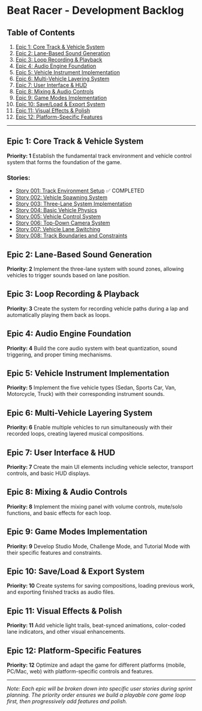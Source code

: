# Beat Racer - Development Backlog

## Table of Contents

1. [Epic 1: Core Track & Vehicle System](#epic-1-core-track--vehicle-system)
2. [Epic 2: Lane-Based Sound Generation](#epic-2-lane-based-sound-generation)
3. [Epic 3: Loop Recording & Playback](#epic-3-loop-recording--playback)
4. [Epic 4: Audio Engine Foundation](#epic-4-audio-engine-foundation)
5. [Epic 5: Vehicle Instrument Implementation](#epic-5-vehicle-instrument-implementation)
6. [Epic 6: Multi-Vehicle Layering System](#epic-6-multi-vehicle-layering-system)
7. [Epic 7: User Interface & HUD](#epic-7-user-interface--hud)
8. [Epic 8: Mixing & Audio Controls](#epic-8-mixing--audio-controls)
9. [Epic 9: Game Modes Implementation](#epic-9-game-modes-implementation)
10. [Epic 10: Save/Load & Export System](#epic-10-saveload--export-system)
11. [Epic 11: Visual Effects & Polish](#epic-11-visual-effects--polish)
12. [Epic 12: Platform-Specific Features](#epic-12-platform-specific-features)

---

## Epic 1: Core Track & Vehicle System
**Priority: 1**
Establish the fundamental track environment and vehicle control system that forms the foundation of the game.

### Stories:
- [Story 001: Track Environment Setup](./stories/001-track-environment-setup.md) ✅ COMPLETED
- [Story 002: Vehicle Spawning System](./stories/002-vehicle-spawning-system.md)
- [Story 003: Three-Lane System Implementation](./stories/003-three-lane-system.md)
- [Story 004: Basic Vehicle Physics](./stories/004-basic-vehicle-physics.md)
- [Story 005: Vehicle Control System](./stories/005-vehicle-control-system.md)
- [Story 006: Top-Down Camera System](./stories/006-top-down-camera-system.md)
- [Story 007: Vehicle Lane Switching](./stories/007-vehicle-lane-switching.md)
- [Story 008: Track Boundaries and Constraints](./stories/008-track-boundaries-constraints.md)

## Epic 2: Lane-Based Sound Generation
**Priority: 2**
Implement the three-lane system with sound zones, allowing vehicles to trigger sounds based on lane position.

## Epic 3: Loop Recording & Playback
**Priority: 3**
Create the system for recording vehicle paths during a lap and automatically playing them back as loops.

## Epic 4: Audio Engine Foundation
**Priority: 4**
Build the core audio system with beat quantization, sound triggering, and proper timing mechanisms.

## Epic 5: Vehicle Instrument Implementation
**Priority: 5**
Implement the five vehicle types (Sedan, Sports Car, Van, Motorcycle, Truck) with their corresponding instrument sounds.

## Epic 6: Multi-Vehicle Layering System
**Priority: 6**
Enable multiple vehicles to run simultaneously with their recorded loops, creating layered musical compositions.

## Epic 7: User Interface & HUD
**Priority: 7**
Create the main UI elements including vehicle selector, transport controls, and basic HUD displays.

## Epic 8: Mixing & Audio Controls
**Priority: 8**
Implement the mixing panel with volume controls, mute/solo functions, and basic effects for each loop.

## Epic 9: Game Modes Implementation
**Priority: 9**
Develop Studio Mode, Challenge Mode, and Tutorial Mode with their specific features and constraints.

## Epic 10: Save/Load & Export System
**Priority: 10**
Create systems for saving compositions, loading previous work, and exporting finished tracks as audio files.

## Epic 11: Visual Effects & Polish
**Priority: 11**
Add vehicle light trails, beat-synced animations, color-coded lane indicators, and other visual enhancements.

## Epic 12: Platform-Specific Features
**Priority: 12**
Optimize and adapt the game for different platforms (mobile, PC/Mac, web) with platform-specific controls and features.

---

*Note: Each epic will be broken down into specific user stories during sprint planning. The priority order ensures we build a playable core game loop first, then progressively add features and polish.*